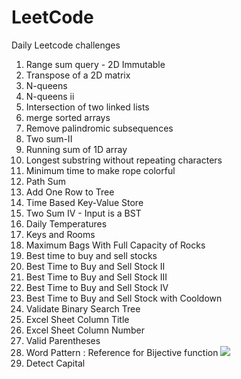 # LeetCode

Daily Leetcode challenges

1) Range sum query - 2D Immutable
2) Transpose of a 2D matrix
3) N-queens
4) N-queens ii
5) Intersection of two linked lists
6) merge sorted arrays
7) Remove palindromic subsequences
8) Two sum-II
9) Running sum of 1D array
10) Longest substring without repeating characters
11) Minimum time to make rope colorful
12) Path Sum
13) Add One Row to Tree
14) Time Based Key-Value Store
15) Two Sum IV - Input is a BST
16) Daily Temperatures
17) Keys and Rooms
18) Maximum Bags With Full Capacity of Rocks
19) Best time to buy and sell stocks
20) Best Time to Buy and Sell Stock II
21) Best Time to Buy and Sell Stock III
22) Best Time to Buy and Sell Stock IV
23) Best Time to Buy and Sell Stock with Cooldown
24) Validate Binary Search Tree
25) Excel Sheet Column Title
26) Excel Sheet Column Number
27) Valid Parentheses
28) Word Pattern : Reference for Bijective function
    <img src = "https://ds055uzetaobb.cloudfront.net/image_optimizer/53ce20545953ad1830438c9ac3882fc3d1a5f0f1.png">
29) Detect Capital
